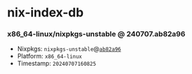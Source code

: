 # nix-index-db
### x86_64-linux/nixpkgs-unstable @ 240707.ab82a96
- Nixpkgs: `nixpkgs-unstable`@[`ab82a96`](https://github.com/NixOS/nixpkgs/commit/ab82a9612aa45284d4adf69ee81871a389669a9e)
- Platform: `x86_64-linux`
- Timestamp: `20240707160825`
